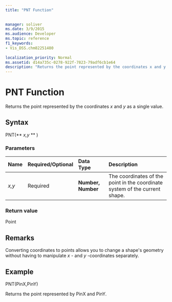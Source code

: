 ```yaml
---
title: "PNT Function"
 
 
manager: soliver
ms.date: 3/9/2015
ms.audience: Developer
ms.topic: reference
f1_keywords:
- Vis_DSS.chm82251480
 
localization_priority: Normal
ms.assetid: d14a735c-0278-922f-7823-79adf6cb1e64
description: "Returns the point represented by the coordinates x and y as a single value."
---
```


# PNT Function

Returns the point represented by the coordinates  _x_ and  _y_ as a single value. 
  
## Syntax

PNT(** *x,y* ** ) 
  
### Parameters

|**Name**|**Required/Optional**|**Data Type**|**Description**|
|:-----|:-----|:-----|:-----|
| _x,y_ <br/> |Required  <br/> |**Number, Number** <br/> |The coordinates of the point in the coordinate system of the current shape.  <br/> |
   
### Return value

Point
  
## Remarks

Converting coordinates to points allows you to change a shape's geometry without having to manipulate  *x*  - and  *y*  -coordinates separately. 
  
## Example

PNT(PinX,PinY) 
  
Returns the point represented by PinX and PinY. 
  

